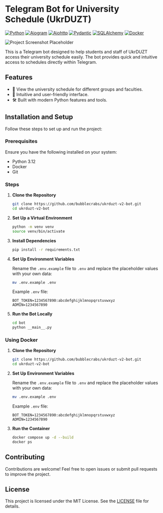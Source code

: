 # Telegram Bot for University Schedule (UkrDUZT)
[![Python](https://img.shields.io/badge/Python-3.12-green)](https://www.python.org/)
[![Aiogram](https://img.shields.io/badge/Aiogram-3.17.0-blue)](https://docs.aiogram.dev/)
[![Aiohttp](https://img.shields.io/badge/Aiohttp-3.11+-blue)](https://docs.aiohttp.org/)
[![Pydantic](https://img.shields.io/badge/Pydantic-2.10+-red)](https://docs.pydantic.dev/)
[![SQLAlchemy](https://img.shields.io/badge/SQLAlchemy-2.0+-red)](https://www.sqlalchemy.org/)
[![Docker](https://img.shields.io/badge/Docker-Latest-blue)](https://www.docker.com/)

![Project Screenshot Placeholder](https://i.imgur.com/sFaMPUG.png)

This is a Telegram bot designed to help students and staff of UkrDUZT access their university schedule easily. The bot provides quick and intuitive access to schedules directly within Telegram.


## Features

- 📅 View the university schedule for different groups and faculties.
- 📲 Intuitive and user-friendly interface.
- 🛠 Built with modern Python features and tools.

## Installation and Setup

Follow these steps to set up and run the project:

### Prerequisites

Ensure you have the following installed on your system:

- Python 3.12
- Docker
- Git

### Steps

1. **Clone the Repository**

   ```bash
   git clone https://github.com/bubblecrabs/ukrduzt-v2-bot.git
   cd ukrduzt-v2-bot
   ```

2. **Set Up a Virtual Environment**

   ```bash
   python -m venv venv
   source venv/bin/activate
   ```

3. **Install Dependencies**

   ```bash
   pip install -r requirements.txt
   ```

4. **Set Up Environment Variables**

   Rename the `.env.example` file to `.env` and replace the placeholder values with your own data:
   
      ```bash
   mv .env.example .env
   ```   
   
   Example `.env` file:
   ```env
   BOT_TOKEN=1234567890:abcdefghijklmnopqrstuvwxyz
   ADMIN=1234567890
   ```

5. **Run the Bot Locally**

   ```bash
   cd bot
   python __main__.py
   ```

### Using Docker

1. **Clone the Repository**

   ```bash
   git clone https://github.com/bubblecrabs/ukrduzt-v2-bot.git
   cd ukrduzt-v2-bot
   ```

2. **Set Up Environment Variables**

   Rename the `.env.example` file to `.env` and replace the placeholder values with your own data:
   
   ```bash
   mv .env.example .env
   ```   

   Example `.env` file:
   ```env
   BOT_TOKEN=1234567890:abcdefghijklmnopqrstuvwxyz
   ADMIN=1234567890
   ```

3. **Run the Container**

   ```bash
   docker compose up -d --build
   docker ps
   ```

## Contributing

Contributions are welcome! Feel free to open issues or submit pull requests to improve the project.

## License

This project is licensed under the MIT License. See the [LICENSE](LICENSE) file for details.
